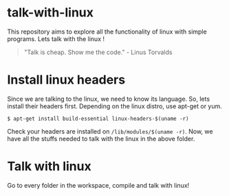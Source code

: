 # talk-with-linux
This repository aims to explore all the functionality of linux with simple programs. Lets talk with the linux !
> "Talk is cheap. Show me the code." - Linus Torvalds


# Install linux headers
Since we are talking to the linux, we need to know its language. So, lets install their headers first.
Depending on the linux distro, use apt-get or yum.
```linux
$ apt-get install build-essential linux-headers-$(uname -r)
```
Check your headers are installed on ```/lib/modules/$(uname -r)```. 
Now, we have all the stuffs needed to talk with the linux in the above folder.

# Talk with linux
Go to every folder in the workspace, compile and talk with linux!



